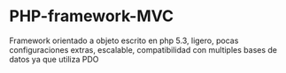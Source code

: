 # PHP-framework-MVC
Framework orientado a objeto escrito en php 5.3, ligero, pocas configuraciones extras, escalable, compatibilidad con multiples bases de datos ya que utiliza PDO 
